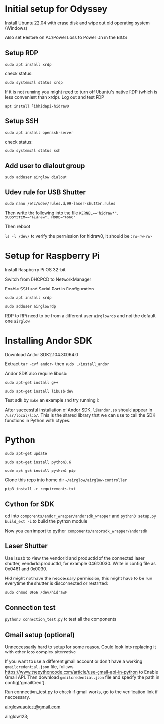 # Initial setup for Odyssey

Install Ubuntu 22.04 with erase disk and wipe out old operating system (Windows)

Also set Restore on AC/Power Loss to Power On in the BIOS

## Setup RDP

`sudo apt install xrdp`

check status:

`sudo systemctl status xrdp`

If it is not running you might need to turn off Ubuntu's native RDP (which is less convenient than xrdp).
Log out and test RDP

`apt install libhidapi-hidraw0`

## Setup SSH

`sudo apt install openssh-server`

check status:

`sudo systemctl status ssh`

## Add user to dialout group

`sudo adduser airglow dialout`

## Udev rule for USB Shutter

`sudo nano /etc/udev/rules.d/99-laser-shutter.rules`

Then write the following into the file `KERNEL=="hidraw*", SUBSYSTEM=="hidraw", MODE="0666"`

Then reboot

`ls -l /dev/` to verify the permission for hidraw0, it should be `crw-rw-rw-`

# Setup for Raspberry Pi
Install Raspberry Pi OS 32-bit

Switch from DHCPCD to NetworkManager

Enable SSH and Serial Port in Configuration

`sudo apt install xrdp`

`sudo adduser airglowrdp`

RDP to RPi need to be from a different user `airglowrdp` and not the default one `airglow`

# Installing Andor SDK

Download Andor SDK2.104.30064.0

Extract `tar -xvf andor-` then `sudo ./install_andor`


Andor SDK also require libusb:

`sudo apt-get install g++`

`sudo apt-get install libusb-dev`

Test sdk by `make` an example and try running it

After successful installation of Andor SDK, `libandor.so` should appear in `/usr/local/lib/`. This is the shared library that we can use to call the SDK functions in Python with ctypes.

# Python
`sudo apt-get update`

`sudo apt-get install python3.6`

`sudo apt-get install python3-pip`

Clone this repo into home dir `~/airglow/airglow-controller`

`pip3 install -r requirements.txt`

## Cython for SDK

cd into `components/andor_wrapper/andorsdk_wrapper` and `python3 setup.py build_ext -i` to build the python module

Now you can import to python `components/andorsdk_wrapper/andorsdk`

## Laser Shutter

Use lsusb to view the vendorId and productId of the connected laser shutter, vendorId:productId, for example 0461:0030. Write in config file as 0x0461 and 0x0030.

Hid might not have the neccessary permission, this might have to be run everytime the shutter is disconnected or restarted:

`sudo chmod 0666 /dev/hidraw0`

## Connection test

`python3 connection_test.py` to test all the components

## Gmail setup (optional)

Unneccessarily hard to setup for some reason. Could look into replacing it with other less complex alternative

If you want to use a different gmail account or don't have a working `gmailcredential.json` file, follows https://www.thepythoncode.com/article/use-gmail-api-in-python to Enable Gmail API. Then download `gmailcredential.json` file and specify the path in config['gmailCred'].

Run connection_test.py to check if gmail works, go to the verification link if neccessary. 

airglowuaotest@gmail.com

airglow123;
